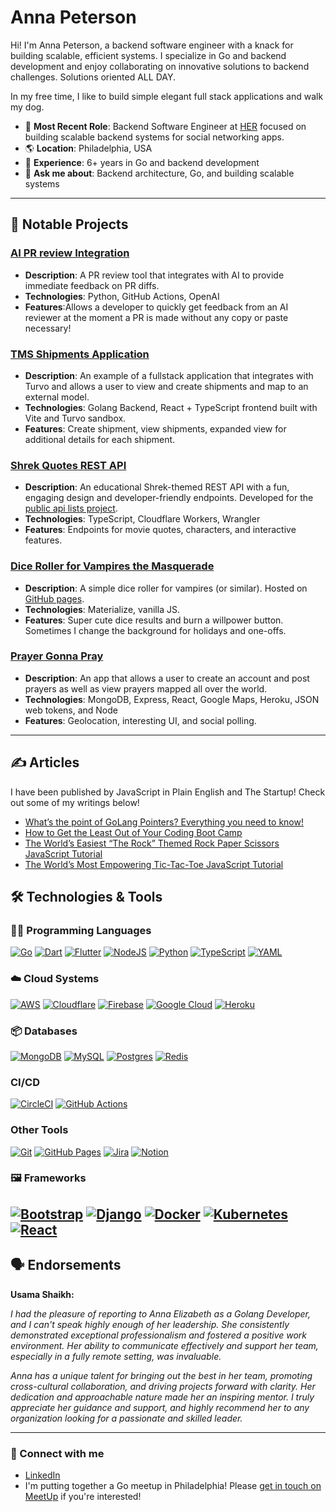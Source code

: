 # Anna Peterson
Hi! I'm Anna Peterson, a backend software engineer with a knack for building scalable, efficient systems. I specialize in Go and backend development and enjoy collaborating on innovative solutions to backend challenges. Solutions oriented ALL DAY. 

In my free time, I like to build simple elegant full stack applications and walk my dog. 

- 🔭 **Most Recent Role**: Backend Software Engineer at [HER](https://weareher.com/) focused on building scalable backend systems for social networking apps.
- 🌎 **Location**: Philadelphia, USA
- 💼 **Experience**: 6+ years in Go and backend development
- 💬 **Ask me about**: Backend architecture, Go, and building scalable systems

---

## 🌟 Notable Projects
### [AI PR review Integration](https://github.com/annaelizabeth2019/code-review-tool)
- **Description**: A PR review tool that integrates with AI to provide immediate feedback on PR diffs. 
- **Technologies**: Python, GitHub Actions, OpenAI
- **Features**:Allows a developer to quickly get feedback from an AI reviewer at the moment a PR is made without any copy or paste necessary!
 
### [TMS Shipments Application](https://github.com/annaelizabeth2019/tms-loads-app)
- **Description**: An example of a fullstack application that integrates with Turvo and allows a user to view and create shipments and map to an external model.
- **Technologies**: Golang Backend, React + TypeScript frontend built with Vite and Turvo sandbox.
- **Features**: Create shipment, view shipments, expanded view for additional details for each shipment.

### [Shrek Quotes REST API](https://github.com/annaelizabeth2019/shREST)
- **Description**: An educational Shrek-themed REST API with a fun, engaging design and developer-friendly endpoints. Developed for the [public api lists project](https://github.com/public-api-lists/public-api-lists).
- **Technologies**: TypeScript, Cloudflare Workers, Wrangler
- **Features**: Endpoints for movie quotes, characters, and interactive features.

### [Dice Roller for Vampires the Masquerade](https://github.com/annaelizabeth2019/dice-roller/tree/master)
- **Description**: A simple dice roller for vampires (or similar). Hosted on [GitHub pages](https://annaelizabeth2019.github.io/dice-roller/). 
- **Technologies**: Materialize, vanilla JS. 
- **Features**: Super cute dice results and burn a willpower button. Sometimes I change the background for holidays and one-offs. 

### [Prayer Gonna Pray](https://github.com/annaelizabeth2019/prayersgonnapray)
- **Description**: An app that allows a user to create an account and post prayers as well as view prayers mapped all over the world. 
- **Technologies**: MongoDB, Express, React, Google Maps, Heroku, JSON web tokens, and Node 
- **Features**: Geolocation, interesting UI, and social polling. 

---


## &#x270d; Articles
I have been published by JavaScript in Plain English and The Startup! Check out some of my writings below! 

<!-- MEDIUM-ARTICLES-LIST:START -->
- [What’s the point of GoLang Pointers? Everything you need to know!](https://medium.com/@annapeterson89/whats-the-point-of-golang-pointers-everything-you-need-to-know-ac5e40581d4d)
- [How to Get the Least Out of Your Coding Boot Camp](https://medium.com/swlh/9-ways-to-get-the-least-out-of-your-coding-boot-camp-3769967af13)
- [The World’s Easiest “The Rock” Themed Rock Paper Scissors JavaScript Tutorial](https://javascript.plainenglish.io/the-worlds-easiest-the-rock-themed-rock-paper-scissors-javascript-tutorial-ee99b7f83e69) 
- [The World’s Most Empowering Tic-Tac-Toe JavaScript Tutorial](https://javascript.plainenglish.io/the-worlds-most-empowering-tic-tac-toe-javascript-tutorial-a889e4c20883)
<!-- MEDIUM-ARTICLES-LIST:END -->

## 🛠 Technologies & Tools

### 🧑‍💻 Programming Languages
[![Go](https://img.shields.io/badge/Go-%2300ADD8.svg?&logo=go&logoColor=white)](#)
[![Dart](https://img.shields.io/badge/Dart-%230175C2.svg?logo=dart&logoColor=white)](#)
[![Flutter](https://img.shields.io/badge/Flutter-02569B?logo=flutter&logoColor=fff)](#)
[![NodeJS](https://img.shields.io/badge/Node.js-6DA55F?logo=node.js&logoColor=white)](#)
[![Python](https://img.shields.io/badge/Python-3776AB?logo=python&logoColor=fff)](#)
[![TypeScript](https://img.shields.io/badge/TypeScript-3178C6?logo=typescript&logoColor=fff)](#)
[![YAML](https://img.shields.io/badge/YAML-CB171E?logo=yaml&logoColor=fff)](#)

### ☁️  Cloud Systems
[![AWS](https://img.shields.io/badge/AWS-%23FF9900.svg?logo=amazon-web-services&logoColor=white)](#)
[![Cloudflare](https://img.shields.io/badge/Cloudflare-F38020?logo=Cloudflare&logoColor=white)](#)
[![Firebase](https://img.shields.io/badge/Firebase-039BE5?logo=Firebase&logoColor=white)](#)
[![Google Cloud](https://img.shields.io/badge/Google%20Cloud-%234285F4.svg?logo=google-cloud&logoColor=white)](#)
[![Heroku](https://img.shields.io/badge/Heroku-430098?logo=heroku&logoColor=fffe)](#)

### 📦 Databases
[![MongoDB](https://img.shields.io/badge/MongoDB-%234ea94b.svg?logo=mongodb&logoColor=white)](#)
[![MySQL](https://img.shields.io/badge/MySQL-4479A1?logo=mysql&logoColor=fff)](#)
[![Postgres](https://img.shields.io/badge/Postgres-%23316192.svg?logo=postgresql&logoColor=white)](#)
[![Redis](https://img.shields.io/badge/Redis-%23DD0031.svg?logo=redis&logoColor=white)](#)

### CI/CD
[![CircleCI](https://img.shields.io/badge/CircleCI-343434?logo=circleci&logoColor=fff)](#)
[![GitHub Actions](https://img.shields.io/badge/GitHub_Actions-2088FF?logo=github-actions&logoColor=white)](#)

### Other Tools
[![Git](https://img.shields.io/badge/Git-F05032?logo=git&logoColor=fff)](#)
[![GitHub Pages](https://img.shields.io/badge/GitHub%20Pages-121013?logo=github&logoColor=white)](#)
[![Jira](https://img.shields.io/badge/Jira-0052CC?logo=jira&logoColor=fff)](#)
[![Notion](https://img.shields.io/badge/Notion-000?logo=notion&logoColor=fff)](#)

### 🖼️ Frameworks
[![Bootstrap](https://img.shields.io/badge/Bootstrap-7952B3?logo=bootstrap&logoColor=fff)](#)
[![Django](https://img.shields.io/badge/Django-%23092E20.svg?logo=django&logoColor=white)](#)
[![Docker](https://img.shields.io/badge/Docker-2496ED?logo=docker&logoColor=fff)](#)
[![Kubernetes](https://img.shields.io/badge/Kubernetes-326CE5?logo=kubernetes&logoColor=fff)](#)
[![React](https://img.shields.io/badge/React-%2320232a.svg?logo=react&logoColor=%2361DAFB)](#)
---

## 🗣️ Endorsements
**Usama Shaikh:**

*I had the pleasure of reporting to Anna Elizabeth as a Golang Developer, and I can't speak highly enough of her leadership. She consistently demonstrated exceptional professionalism and fostered a positive work environment. Her ability to communicate effectively and support her team, especially in a fully remote setting, was invaluable.*

*Anna has a unique talent for bringing out the best in her team, promoting cross-cultural collaboration, and driving projects forward with clarity. Her dedication and approachable nature made her an inspiring mentor. I truly appreciate her guidance and support, and highly recommend her to any organization looking for a passionate and skilled leader.*

---

### 🤝 Connect with me 
- [LinkedIn](https://www.linkedin.com/in/anna-elizabeth-peterson/)
- I'm putting together a Go meetup in Philadelphia! Please [get in touch on MeetUp](https://www.meetup.com/members/53948282/) if you're interested! 
